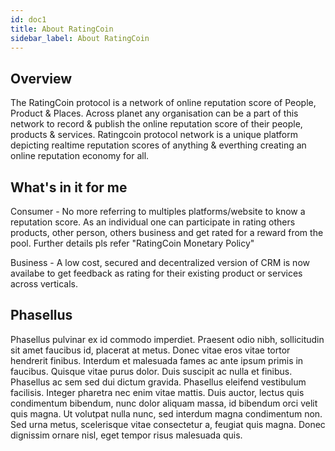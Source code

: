 ```yaml
---
id: doc1
title: About RatingCoin
sidebar_label: About RatingCoin
---
```


## Overview

The RatingCoin protocol is a network of online reputation score of People, Product & Places. Across planet any organisation can be a part of this network to record & publish the online reputation score of their people, products & services. Ratingcoin protocol network is a unique platform depicting realtime reputation scores of anything & everthing creating an online reputation economy for all.


## What's in it for me

Consumer - No more referring to multiples platforms/website to know a reputation score.  As an individual one can participate in rating others products, other person, others business and get rated for a reward from the pool. Further details pls refer "RatingCoin Monetary Policy"

Business - A low cost, secured and decentralized version of CRM is now availabe to get feedback as rating for their existing product or services across verticals.

## Phasellus

Phasellus pulvinar ex id commodo imperdiet. Praesent odio nibh, sollicitudin sit amet faucibus id, placerat at metus. Donec vitae eros vitae tortor hendrerit finibus. Interdum et malesuada fames ac ante ipsum primis in faucibus. Quisque vitae purus dolor. Duis suscipit ac nulla et finibus. Phasellus ac sem sed dui dictum gravida. Phasellus eleifend vestibulum facilisis. Integer pharetra nec enim vitae mattis. Duis auctor, lectus quis condimentum bibendum, nunc dolor aliquam massa, id bibendum orci velit quis magna. Ut volutpat nulla nunc, sed interdum magna condimentum non. Sed urna metus, scelerisque vitae consectetur a, feugiat quis magna. Donec dignissim ornare nisl, eget tempor risus malesuada quis.

```


